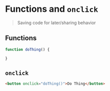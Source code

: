 Functions and `onclick`
===

> Saving code for later/sharing behavior

## Functions

```js
function doThing() {

}
```

## `onclick`

```html
<button onclick="doThing()">Do Thing</button>
```
